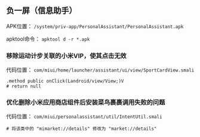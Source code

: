 ## 负一屏（信息助手）
APK位置： `/system/priv-app/PersonalAssistant/PersonalAssistant.apk`

apktool命令： `apktool d -r *.apk`

### 移除运动计步关联的小米VIP，使其点击无效
代码位置： `com/miui/home/launcher/assistant/ui/view/SportCardView.smali`
```
.method public onClick(Landroid/view/View;)V
# return null
```

### 优化删除小米应用商店组件后安装菜鸟裹裹调用失败的问题
代码位置： `com/miui/personalassistant/util/IntentUtil.smali`
```
# 将该类中的 "mimarket://details" 修改为 "market://details"
```
